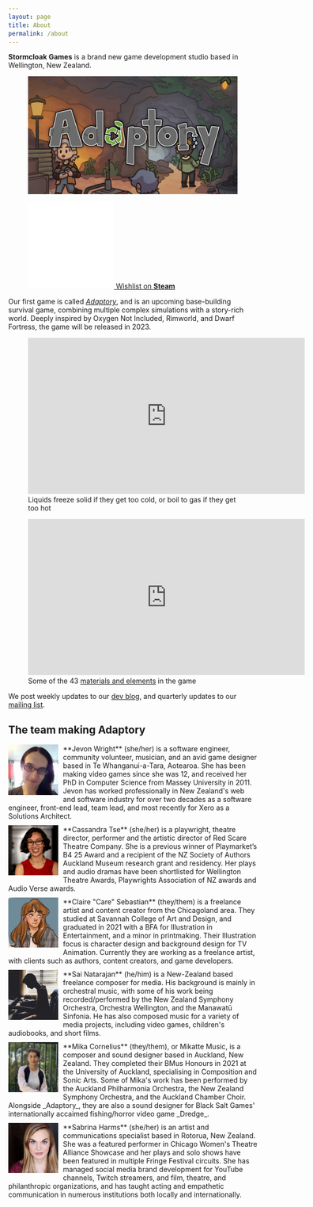```yaml
---
layout: page
title: About
permalink: /about
---
```


**Stormcloak Games** is a brand new game development studio based in Wellington, New Zealand.

<figure class="image">
  <a href="https://adaptorygame.com" class="game-title">
    <img src="/assets/images/adaptory 16x9@2x.png">
  </a>
</figure>

<figure class="image">
  <a href="https://store.steampowered.com/app/2201620/Adaptory/" class="steam-button">
    <img src="/assets/images/steam white@2x.png"> <span>Wishlist on <b>Steam</b></span>
  </a>
</figure>

Our first game is called _[Adaptory](https://adaptorygame.com)_, and is
an upcoming base-building survival game, combining multiple complex simulations with a story-rich world.
Deeply inspired by Oxygen Not Included, Rimworld, and Dwarf Fortress,
the game will be released in 2023.

<figure class="video">
  <iframe width="560" height="315" src="https://www.youtube.com/embed/tsFQt1s6t-E" title="YouTube video player" frameborder="0" allow="accelerometer; autoplay; clipboard-write; encrypted-media; gyroscope; picture-in-picture" allowfullscreen></iframe>
  <figcaption>Liquids freeze solid if they get too cold, or boil to gas if they get too hot</figcaption>
</figure>

<figure class="video">
  <iframe width="560" height="315" src="https://www.youtube.com/embed/QkxMJ-fYSSI" title="YouTube video player" frameborder="0" allow="accelerometer; autoplay; clipboard-write; encrypted-media; gyroscope; picture-in-picture" allowfullscreen></iframe>
  <figcaption>Some of the 43 <a href="/2022/03/29/focusing-on-materials">materials and elements</a> in the game</figcaption>
</figure>

We post weekly updates to our [dev blog](blog.md),
and quarterly updates to our [mailing list](updates.md).

## The team making Adaptory

<div style="clear:both;"></div>
<img src="/assets/images/team/facebook-2016.jpg" style="max-width:20%;float:left;margin-right:10px;margin-bottom:10px;">
**Jevon Wright** (she/her) is a software engineer, community volunteer, musician, and an avid
game designer based in Te Whanganui-a-Tara, Aotearoa. She has been making
video games since she was 12, and received her PhD in Computer Science from Massey University in 2011.
Jevon has worked professionally in New Zealand's web and software industry for over two decades
as a software engineer, front-end lead, team lead, and most recently for Xero as a Solutions Architect.

<div style="clear:both;height:10px;"></div>
<img src="/assets/images/team/cass2.jpg" style="max-width:20%;float:left;margin-right:10px;margin-bottom:10px;">
**Cassandra Tse** (she/her) is a playwright, theatre director, performer and the artistic director of Red Scare Theatre Company.
She is a previous winner of Playmarket’s B4 25 Award and a recipient of the NZ Society of Authors Auckland Museum research grant
and residency. Her plays and audio dramas have been shortlisted for Wellington Theatre Awards,
Playwrights Association of NZ awards and Audio Verse awards.

<div style="clear:both;height:10px;"></div>
<img src="/assets/images/team/careously.png" style="max-width:20%;float:left;margin-right:10px;margin-bottom:10px;">
**Claire "Care" Sebastian** (they/them) is a freelance artist and content creator from the
Chicagoland area. They studied at Savannah College of Art and Design, and graduated
in 2021 with a BFA for Illustration in Entertainment, and a minor in printmaking.
Their Illustration focus is character design and background design for TV Animation.
Currently they are working as a freelance artist, with clients such as authors, content
creators, and game developers.

<div style="clear:both;height:10px;"></div>
<img src="/assets/images/team/sai.jpg" style="max-width:20%;float:left;margin-right:10px;margin-bottom:10px;">
**Sai Natarajan** (he/him) is a New-Zealand based freelance composer for media.
His background is mainly in orchestral music, with some of his work being
recorded/performed by the New Zealand Symphony Orchestra, Orchestra Wellington,
and the Manawatū Sinfonia. He has also composed music for a variety of media projects,
including video games, children's audiobooks, and short films.

<div style="clear:both;height:10px;"></div>
<img src="/assets/images/team/mika.jpg" style="max-width:20%;float:left;margin-right:10px;margin-bottom:10px;">
**Mika Cornelius** (they/them), or Mikatte Music, is a composer and sound designer based in Auckland, New Zealand.
They completed their BMus Honours in 2021 at the University of Auckland, specialising in Composition and Sonic Arts.
Some of Mika's work has been performed by the Auckland Philharmonia Orchestra, the New Zealand Symphony Orchestra,
and the Auckland Chamber Choir.
Alongside _Adaptory_, they are also a sound designer for Black Salt Games' internationally accaimed fishing/horror video game _Dredge_.

<div style="clear:both;height:10px;"></div>
<img src="/assets/images/team/sabrina.jpg" style="max-width:20%;float:left;margin-right:10px;margin-bottom:10px;">
**Sabrina Harms** (she/her) is an artist and communications specialist based in Rotorua, New Zealand.
She was a featured performer in Chicago Women's Theatre Alliance Showcase and
her plays and solo shows have been featured in multiple Fringe Festival circuits.
She has managed social media brand development for YouTube channels, Twitch streamers,
and film, theatre, and philanthropic organizations, and has taught
acting and empathetic communication in numerous institutions both locally and internationally.
